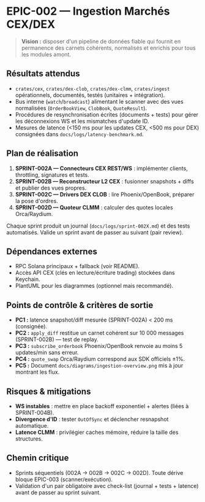 # EPIC-002 — Ingestion Marchés CEX/DEX

> **Vision :** disposer d'un pipeline de données fiable qui fournit en permanence des carnets cohérents, normalisés et enrichis pour tous les modules amont.

## Résultats attendus
- `crates/cex`, `crates/dex-clob`, `crates/dex-clmm`, `crates/ingest` opérationnels, documentés, testés (unitaires + intégration).
- Bus interne (`watch`/`broadcast`) alimentant le scanner avec des vues normalisées (`OrderBookView`, `ClobBook`, `QuoteResult`).
- Procédures de resynchronisation écrites (documents + tests) pour gérer les déconnexions WS et les mismatches d'update ID.
- Mesures de latence (<150 ms pour les updates CEX, <500 ms pour DEX) consignées dans `docs/logs/latency-benchmark.md`.

## Plan de réalisation
1. **SPRINT-002A — Connecteurs CEX REST/WS** : implémenter clients, throttling, signatures et tests.
2. **SPRINT-002B — Reconstructeur L2 CEX** : fusionner snapshots + diffs et publier des vues propres.
3. **SPRINT-002C — Drivers DEX CLOB** : lire Phoenix/OpenBook, préparer la pose d'ordres.
4. **SPRINT-002D — Quoteur CLMM** : calculer des quotes locales Orca/Raydium.

Chaque sprint produit un journal (`docs/logs/sprint-002X.md`) et des tests automatisés. Valide un sprint avant de passer au suivant (pair review).

## Dépendances externes
- RPC Solana principaux + fallback (voir README).
- Accès API CEX (clés en lecture/écriture trading) stockées dans Keychain.
- PlantUML pour les diagrammes (optionnel mais recommandé).

## Points de contrôle & critères de sortie
- **PC1 :** latence snapshot/diff mesurée (SPRINT-002A) < 200 ms (consignée).
- **PC2 :** `apply_diff` restitue un carnet cohérent sur 10 000 messages (SPRINT-002B) — test de replay.
- **PC3 :** `subscribe_orderbook` Phoenix/OpenBook renvoie au moins 5 updates/min sans erreur.
- **PC4 :** `quote_swap` Orca/Raydium correspond aux SDK officiels ±1%.
- **PC5 :** Document `docs/diagrams/ingestion-overview.png` mis à jour montrant les flux.

## Risques & mitigations
- **WS instables** : mettre en place backoff exponentiel + alertes (liées à SPRINT-004B).
- **Divergence d'ID** : tester `OutOfSync` et déclencher resnapshot automatique.
- **Latence CLMM** : privilégier caches mémoire, réduire la taille des structures.

## Chemin critique
- Sprints séquentiels (002A → 002B → 002C → 002D). Toute dérive bloque EPIC-003 (scanner/exécution).
- Validation d'un pair obligatoire avec check-list (journal + tests + latence) avant de passer au sprint suivant.
